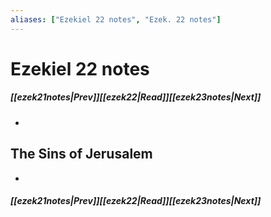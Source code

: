 ```yaml
---
aliases: ["Ezekiel 22 notes", "Ezek. 22 notes"]
---
```

# Ezekiel 22 notes
##### <span class=arrow-left></span>[[ezek21notes|Prev]]<span class=navigation-separator></span>[[ezek22|Read]]<span class=navigation-separator></span>[[ezek23notes|Next]]<span class=arrow-right></span>
- 
## The Sins of Jerusalem
- 
##### <span class=arrow-left></span>[[ezek21notes|Prev]]<span class=navigation-separator></span>[[ezek22|Read]]<span class=navigation-separator></span>[[ezek23notes|Next]]<span class=arrow-right></span>